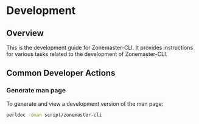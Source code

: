 # Development

## Overview

This is the development guide for Zonemaster-CLI.
It provides instructions for various tasks related to the development of
Zonemaster-CLI.

## Common Developer Actions

### Generate man page

To generate and view a development version of the man page:

```sh
perldoc -oman script/zonemaster-cli
```
